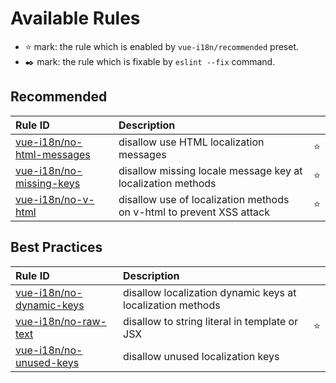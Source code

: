 # Available Rules

- :star: mark: the rule which is enabled by `vue-i18n/recommended` preset.
- :black_nib: mark: the rule which is fixable by `eslint --fix` command.

## Recommended

| Rule ID | Description |    |
|:--------|:------------|:---|
| [vue-i18n/<wbr>no-html-messages](./no-html-messages.html) | disallow use HTML localization messages | :star: |
| [vue-i18n/<wbr>no-missing-keys](./no-missing-keys.html) | disallow missing locale message key at localization methods | :star: |
| [vue-i18n/<wbr>no-v-html](./no-v-html.html) | disallow use of localization methods on v-html to prevent XSS attack | :star: |

## Best Practices

| Rule ID | Description |    |
|:--------|:------------|:---|
| [vue-i18n/<wbr>no-dynamic-keys](./no-dynamic-keys.html) | disallow localization dynamic keys at localization methods |  |
| [vue-i18n/<wbr>no-raw-text](./no-raw-text.html) | disallow to string literal in template or JSX | :star: |
| [vue-i18n/<wbr>no-unused-keys](./no-unused-keys.html) | disallow unused localization keys |  |

